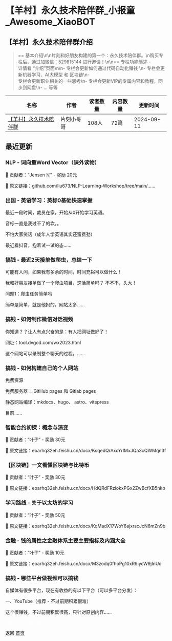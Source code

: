 # 【羊村】永久技术陪伴群_小报童_Awesome_XiaoBOT

## 【羊村】永久技术陪伴群介绍
> == 基本介绍\n\n片刻和好朋友构建的第一个：永久技术陪伴群。\n购买专栏后，通过加微信：529815144 进行邀请！\n\n== 专栏功能简述 -  
详情看 “介绍”页面\n\n- 专栏会更新如何通过代码自动化赚钱 \n- 专栏会更新机器学习、AI大模型 和 区块链\n-  
专栏会更新职业相关的一些思考\n- 专栏会更新VIP的专属内容和教程，同步到网盘\n- ... 等等  
  


|名称|作者|读者数量|内容数量|更新时间|
|---|---|---|---|---|
|[【羊村】永久技术陪伴群](https://xiaobot.net/p/529815144?refer=0b133df9-27dc-423b-8101-639049001c13)|片刻小哥哥|108人|72篇|2024-09-11|

## 最近更新
### NLP - 词向量Word Vector（课外读物）

🦁 贡献者：“Jensen 🇻” - 奖励 20元

🔗 原文链接：github.com/liu673/NLP-Learning-Workshop/tree/main/......

### 出国 - 英语学习：英标0基础快速掌握

最近一段时间，裁员在家，开始从0开始学习英语。

音标一直是我过不了的坎。。

不怕大家笑话（成年人学英语其实还蛮费劲）

最近看抖音，抱着试一试的态......

### 搞钱 - 最近2天接单做爬虫，总结一下

可能有人问，如果我有多余的时间，时间充裕可以做什么！

我和好朋友接单做了一个爬虫项目，这活简单吗？ 不不不，头大！

问题1：爬虫任务简单吗

简单是简单，就是他妈的，网站太多......

### 搞钱 - 如何制作微信对话视频

你知道？？让人有点兴奋的是：有人把网址做好了！

网址：tool.dvgod.com/wx2023.html

这个网站可以录制整个聊天的过程，......

### 搞钱 - 如何构建自己的个人网站

免费资源

免费服务器： GitHub pages 和 Gitlab pages

静态网站编译：mkdocs、hugo、 astro、vitepress

目前......

### 智能合约初探：概念与演变

🦁 贡献者：“叶子” - 奖励 30元

🔗 原文链接：eoarhq32eh.feishu.cn/docx/KsqedQrAxoYrIMxJQa3cQWMqn3f

### 【区块链】一文看懂区块链与比特币

🦁 贡献者：“叶子” - 奖励 30元

🔗 原文链接：eoarhq32eh.feishu.cn/docx/HdQRdFRziokxPGx2ZwBcfXB5nkb

### 学习路线 - 关于以太坊的学习

🦁 贡献者：“叶子” - 奖励 50元

🔗 原文链接：eoarhq32eh.feishu.cn/docx/KqMadX17WoY6ajxrscJcN6mZn9b

### 金融 - 钱的属性之金融体系主要主要指标及内涵大全

🦁 贡献者：“叶子” - 奖励 10元

🔗 原文链接：eoarhq32eh.feishu.cn/docx/M3zodq0fhoPg10xR9iycW9jInUd

### 搞钱 - 哪些平台做视频可以搞钱

自媒体有很多平台，现在有收益的有以下平台（可以多平台分发）：

一、YouTube（推荐 - 不过前期积累很难）

这个很赚钱，不过前期积累很高，只针对原创内容......


<a href="https://github.com/Reno9527/awesome-xiaobot" style="color: white; text-decoration: none;">awesome-xiaobot</a>

返回 [首页](../README.md)
